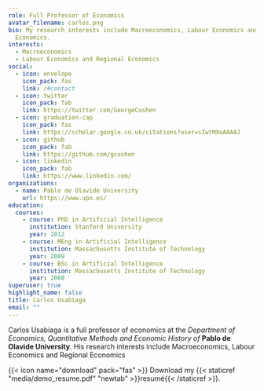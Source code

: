 ```yaml
---
role: Full Professor of Economics
avatar_filename: carlos.png
bio: My research interests include Macroeconomics, Labour Economics and Regional
  Economics.
interests:
  - Macroeconomics
  - Labour Economics and Regional Economics
social:
  - icon: envelope
    icon_pack: fas
    link: /#contact
  - icon: twitter
    icon_pack: fab
    link: https://twitter.com/GeorgeCushen
  - icon: graduation-cap
    icon_pack: fas
    link: https://scholar.google.co.uk/citations?user=sIwtMXoAAAAJ
  - icon: github
    icon_pack: fab
    link: https://github.com/gcushen
  - icon: linkedin
    icon_pack: fab
    link: https://www.linkedin.com/
organizations:
  - name: Pablo de Olavide University
    url: https://www.upo.es/
education:
  courses:
    - course: PhD in Artificial Intelligence
      institution: Stanford University
      year: 2012
    - course: MEng in Artificial Intelligence
      institution: Massachusetts Institute of Technology
      year: 2009
    - course: BSc in Artificial Intelligence
      institution: Massachusetts Institute of Technology
      year: 2008
superuser: true
highlight_name: false
title: Carlos Usabiaga
email: ""
---
```

Carlos Usabiaga is a full professor of economics at the *Department of Economics, Quantitative Methods and Economic History of* **Pablo de Olavide University**. His research interests include Macroeconomics, Labour Economics and Regional Economics

{{< icon name="download" pack="fas" >}} Download my {{< staticref "media/demo_resume.pdf" "newtab" >}}resumé{{< /staticref >}}.